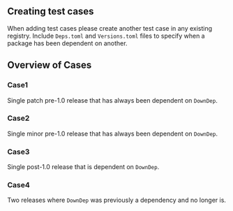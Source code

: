 ## Creating test cases
When adding test cases please create another test case in any existing registry.
Include `Deps.toml` and `Versions.toml` files to specify when a package has been dependent
on another.


## Overview of Cases

### Case1
Single patch pre-1.0 release that has always been dependent on `DownDep`.

### Case2
Single minor pre-1.0 release that has always been dependent on `DownDep`.

### Case3
Single post-1.0 release that is dependent on `DownDep`.

### Case4
Two releases where `DownDep` was previously a dependency and no longer is.
